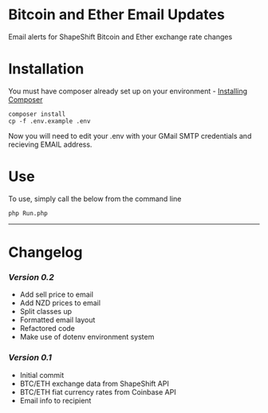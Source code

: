 # Bitcoin and Ether Email Updates
Email alerts for ShapeShift Bitcoin and Ether exchange rate changes

# Installation
You must have composer already set up on your environment - [Installing Composer](https://getcomposer.org/doc/00-intro.md)

```
composer install
cp -f .env.example .env
```

Now you will need to edit your .env with your GMail SMTP credentials and recieving EMAIL address.



# Use
To use, simply call the below from the command line 
```
php Run.php
```

---

# Changelog 

### _Version 0.2_
- Add sell price to email
- Add NZD prices to email
- Split classes up
- Formatted email layout
- Refactored code
- Make use of dotenv environment system

### _Version 0.1_
- Initial commit 
- BTC/ETH exchange data from ShapeShift API
- BTC/ETH fiat currency rates from Coinbase API
- Email info to recipient
 


